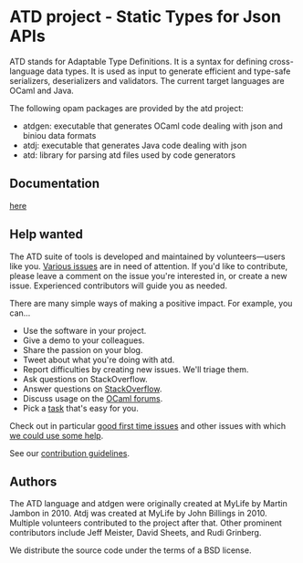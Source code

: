 ATD project - Static Types for Json APIs
==

ATD stands for Adaptable Type Definitions. It is a syntax for defining
cross-language data types. It is used as input to generate efficient
and type-safe serializers, deserializers and validators. The current target
languages are OCaml and Java.

The following opam packages are provided by the atd project:

* atdgen: executable that generates OCaml code dealing with json and
  biniou data formats
* atdj: executable that generates Java code dealing with json
* atd: library for parsing atd files used by code generators

Documentation
--

[here](http://atd.readthedocs.io/)

Help wanted
--

The ATD suite of tools is developed and maintained by
volunteers&mdash;users like you.
[Various issues](https://github.com/mjambon/atd/issues) are in need
of attention. If you'd like to contribute, please leave a comment on the
issue you're interested in, or create a new issue. Experienced
contributors will guide you as needed.

There are many simple ways of making a positive impact. For example,
you can...

* Use the software in your project.
* Give a demo to your colleagues.
* Share the passion on your blog.
* Tweet about what you're doing with atd.
* Report difficulties by creating new issues. We'll triage them.
* Ask questions on StackOverflow.
* Answer questions on
  [StackOverflow](https://stackoverflow.com/search?q=atdgen).
* Discuss usage on the [OCaml forums](https://discuss.ocaml.org/).
* Pick a [task](https://github.com/mjambon/atd/issues) that's easy for you.

Check out in particular
[good first time issues](https://github.com/mjambon/atd/issues?q=is%3Aissue+is%3Aopen+label%3A%22good+first+time+issue%22)
and other issues with which
[we could use some help](https://github.com/mjambon/atd/issues?q=is%3Aissue+is%3Aopen+label%3A%22help+wanted%22).

See our [contribution guidelines](https://github.com/mjambon/documents/blob/master/how-to-contribute.md).

Authors
--

The ATD language and atdgen were originally created at MyLife by
Martin Jambon in 2010. Atdj was created at MyLife by John
Billings in 2010. Multiple volunteers contributed to the project after that.
Other prominent contributors include Jeff Meister, David
Sheets, and Rudi Grinberg.

We distribute the source code under the terms of a BSD license.
